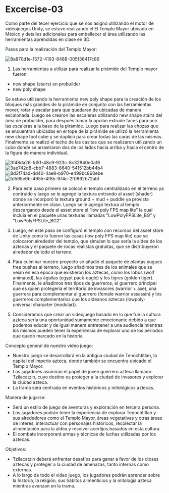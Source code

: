 # Excercise-03

Como parte del tecer ejercicio que se nos asignó utilizando el motor de videojuegos Unity, se estuvo realizando el El Templo Mayor ubicado en México y detalles adicionales para embellecer el área utilizando las herramientas aprendidas en clase en 3D.

Pasos para la realización del Templo Mayor:

![8a870d1e-1572-4193-8488-005f36417c86](https://github.com/krivera65/Excercise-03-final-version/assets/143332773/a7f830a7-0572-4994-a6c1-786e68453e95)

1.	Las herramientas a utilizar para realizar la pirámide del Templo mayor fueron:
-	new shape (stairs) en probuilder
-	new poly shape
  
Se estuvo utilizando la herramienta new poly shape para la creación de los bloques 	más grandes de la pirámide en conjunto con las herramientas mover, rotar y escalar para 	que quedaran de ubicadas de manera escalonada. Luego se crearon las escaleras 	utilizando new shape stairs del área de probuilder, para después tomar la opción 	extrude 	faces para unir las escaleras a la base de la pirámide. Luego para realizar las chozas que 	se encuentran ubicadas en el tope de la pirámide se utilizó la herramienta new shape tool 	cube y se duplicó para crear todas las caras de las mismas. Finalmente se realizó el techo 		de las casitas que se realizaron utilizando un cubo donde se arrastraron dos de los lados 	hacia arriba y hacia el centro de la figura de manera individual.

![3f48da26-fd51-48c9-923c-8c32840e0a16](https://github.com/krivera65/Excercise-03-final-version/assets/143332773/ff1026a7-b8f3-49d0-bcb2-ab501ab75e99)
![3ae742d8-cbb7-4883-8640-541512bb44b4](https://github.com/krivera65/Excercise-03-final-version/assets/143332773/c924f0f3-65b3-42a4-baeb-0098cfff2efa)
![8d3f74ad-dd40-4ae8-b970-e499bc860ebe](https://github.com/krivera65/Excercise-03-final-version/assets/143332773/d9eabf0e-fe6f-4e73-9122-44111e6bc59c)
![fd595e9b-4955-4f8b-974c-2f0862b72abf](https://github.com/krivera65/Excercise-03-final-version/assets/143332773/8032c053-2328-47b9-8686-463bb46dfd36)

2.	Para este paso primero se colocó el templo centralizado en el terreno ya contruido y luego se le agregó la textura entrando al asset (shader) donde se incorporó la textura ground + mud + puddle ya provista anteriormente en clase. Luego se le agregó textura al templo descargando desde el asset store el “low poly FPS map lite” la cual incluía en el paquete unas texturas llamadas “LowPolyFPSLite_BG” y “LowPolyFPSLite_BG2”.
   
3.	Luego, en este paso se configuró el templo con recursos del asset store de Unity como lo fueron las casas (low poly FPS map lite) que se colocaron alrededor del templo, que simulan lo que sería la aldea de los aztecas y el paquete de rocas realistas gratuitas, que se distribuyeron alrededor de todo el terreno.

4.	Para culminar nuestro proyecto se añadió el paquete de plantas yugues free bushes al terreno, luego añadimos tres de los animales que se veían en esa época que existieron los aztecas, como los lobos (wolf animated), las águilas (egypt pack-eagle) y los tigres (golden tiger). Finalmente, le añadimos tres tipos de guerreros, el guerrero principal que es quien protegería el territorio de invasores (warrior + axe), una guerrera para complementar al guerrero (female warrior assassin) y los guerreros complementarios que los aldeanos aztecas (lowpoly-universal character (modular)).
   
5.	Consideramos que crear un videojuego basado en lo que fue la cultura azteca sería una oportunidad sumamente emocionante debido a que podemos educar y de igual manera entretener a una audiencia mientras los mismos pueden tener la experiencia de explorar uno de los periodos que quedó marcado en la historia. 

Concepto general de nuestro video juego:
-	Nuestro juego se desarrollará en la antigua ciudad de Tenochtitlan, la capital del imperio azteca, donde también se encuentra ubicado el Templo Mayor.
-	Los jugadores asumirán el papel de joven guerrero azteca llamado Tzilacatzin, cuyo destino es proteger a la ciudad de invasores y explorar la ciudad azteca.
-	La trama será centrada en eventos históricos y mitológicos aztecas.
  
Manera de jugarse:
-	Será un estilo de juego de aventuras y exploración en tercera persona.
-	Los jugadores podrán tener la experiencia de explorar Tenochtitlan y sus alrededores como el Templo Mayor, áreas vegetativas y otras áreas de interés, interactuar con personajes históricos, recolectar la alimentación para la aldea y resolver acertijos basados en esta cultura.
-	El combate incorporará armas y técnicas de luchas utilizadas por los aztecas.
  
Objetivos:
-	Tzilacatzin deberá enfrentar desafíos para ganar a favor de los dioses aztecas y proteger a la ciudad de amenazas, tanto internas como externas.
-	A lo largo de todo el video juego, los jugadores podrán aprender sobre la historia, la religión, sus hábitos alimenticios y la mitología azteca mientras avanzan en la trama.





